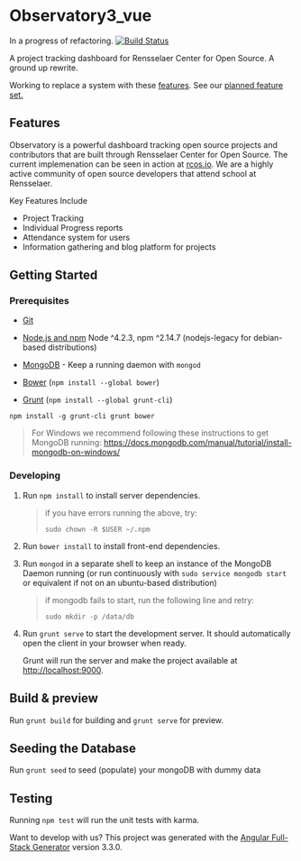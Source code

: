 # Observatory3_vue
In a progress of refactoring.
[![Build Status](https://travis-ci.org/rcos/Observatory3.svg?branch=master)](https://travis-ci.org/rcos/Observatory3)


A project tracking dashboard for Rensselaer Center for Open Source. A ground up rewrite.

Working to replace a system with these [features](docs/Legacy_Features.md).
See our [planned feature set.](docs/Feature_Requirements.md)

## Features

Observatory is a powerful dashboard tracking open source projects and contributors that are built through Rensselaer Center for Open Source. The current implemenation can be seen in action at [rcos.io](http://rcos.io). We are a highly active community of open source developers that attend school at Rensselaer.

Key Features Include

- Project Tracking
- Individual Progress reports
- Attendance system for users
- Information gathering and blog platform for projects

## Getting Started
### Prerequisites
- [Git](https://git-scm.com/)
- [Node.js and npm](https://nodejs.org/) Node ^4.2.3, npm ^2.14.7  (nodejs-legacy for debian-based distributions)
- [MongoDB](https://www.mongodb.org/) - Keep a running daemon with `mongod`


- [Bower](https://bower.io/) (`npm install --global bower`)
- [Grunt](http://gruntjs.com/) (`npm install --global grunt-cli`)
```
npm install -g grunt-cli grunt bower
```

> For Windows we recommend following these instructions to get MongoDB running: https://docs.mongodb.com/manual/tutorial/install-mongodb-on-windows/

### Developing
1. Run `npm install` to install server dependencies.

    > if you have errors running the above, try:
    > ```
    > sudo chown -R $USER ~/.npm
    > ```

2. Run `bower install` to install front-end dependencies.
3. Run `mongod` in a separate shell to keep an instance of the MongoDB Daemon running (or run continuously with `sudo service mongodb start` or equivalent if not on an ubuntu-based distribution)
    > if mongodb fails to start, run the following line and retry:
    >
    > ```
    > sudo mkdir -p /data/db
    > ```

4. Run `grunt serve` to start the development server. It should automatically open the client in your browser when ready.

    Grunt will run the server and make the project available at [http://localhost:9000](http://localhost:9000).


## Build & preview
Run `grunt build` for building and `grunt serve` for preview.

## Seeding the Database
Run `grunt seed` to seed (populate) your mongoDB with dummy data

## Testing
Running `npm test` will run the unit tests with karma.

Want to develop with us?
This project was generated with the [Angular Full-Stack Generator](https://github.com/DaftMonk/generator-angular-fullstack) version 3.3.0.
